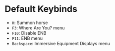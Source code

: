 # Default Keybinds

- `H`: Summon horse
- `F3`: Where Are You? menu
- `F10`: Disable ENB
- `F11`: ENB menu
- `Backspace`: Immersive Equipment Displays menu
